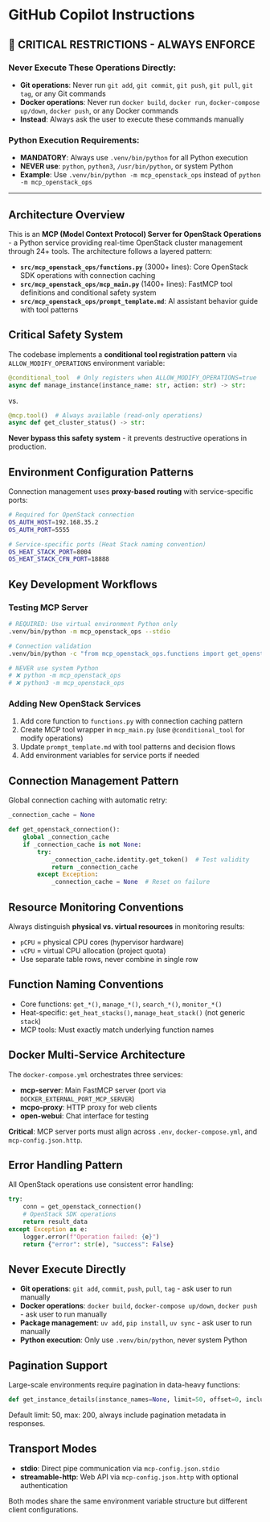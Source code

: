 # GitHub Copilot Instructions

## 🚫 CRITICAL RESTRICTIONS - ALWAYS ENFORCE

### **Never Execute These Operations Directly:**
- **Git operations**: Never run `git add`, `git commit`, `git push`, `git pull`, `git tag`, or any Git commands
- **Docker operations**: Never run `docker build`, `docker run`, `docker-compose up/down`, `docker push`, or any Docker commands
- **Instead**: Always ask the user to execute these commands manually

### **Python Execution Requirements:**
- **MANDATORY**: Always use `.venv/bin/python` for all Python execution
- **NEVER use**: `python`, `python3`, `/usr/bin/python`, or system Python
- **Example**: Use `.venv/bin/python -m mcp_openstack_ops` instead of `python -m mcp_openstack_ops`

---

## Architecture Overview
This is an **MCP (Model Context Protocol) Server for OpenStack Operations** - a Python service providing real-time OpenStack cluster management through 24+ tools. The architecture follows a layered pattern:

- **`src/mcp_openstack_ops/functions.py`** (3000+ lines): Core OpenStack SDK operations with connection caching
- **`src/mcp_openstack_ops/mcp_main.py`** (1400+ lines): FastMCP tool definitions and conditional safety system
- **`src/mcp_openstack_ops/prompt_template.md`**: AI assistant behavior guide with tool patterns

## Critical Safety System
The codebase implements a **conditional tool registration pattern** via `ALLOW_MODIFY_OPERATIONS` environment variable:

```python
@conditional_tool  # Only registers when ALLOW_MODIFY_OPERATIONS=true
async def manage_instance(instance_name: str, action: str) -> str:
```

vs.

```python
@mcp.tool()  # Always available (read-only operations)
async def get_cluster_status() -> str:
```

**Never bypass this safety system** - it prevents destructive operations in production.

## Environment Configuration Patterns
Connection management uses **proxy-based routing** with service-specific ports:

```bash
# Required for OpenStack connection
OS_AUTH_HOST=192.168.35.2
OS_AUTH_PORT=5555

# Service-specific ports (Heat Stack naming convention)
OS_HEAT_STACK_PORT=8004
OS_HEAT_STACK_CFN_PORT=18888
```

## Key Development Workflows

### Testing MCP Server
```bash
# REQUIRED: Use virtual environment Python only
.venv/bin/python -m mcp_openstack_ops --stdio

# Connection validation
.venv/bin/python -c "from mcp_openstack_ops.functions import get_openstack_connection; print('OK')"

# NEVER use system Python
# ❌ python -m mcp_openstack_ops
# ❌ python3 -m mcp_openstack_ops
```

### Adding New OpenStack Services
1. Add core function to `functions.py` with connection caching pattern
2. Create MCP tool wrapper in `mcp_main.py` (use `@conditional_tool` for modify operations)
3. Update `prompt_template.md` with tool patterns and decision flows
4. Add environment variables for service ports if needed

## Connection Management Pattern
Global connection caching with automatic retry:

```python
_connection_cache = None

def get_openstack_connection():
    global _connection_cache
    if _connection_cache is not None:
        try:
            _connection_cache.identity.get_token()  # Test validity
            return _connection_cache
        except Exception:
            _connection_cache = None  # Reset on failure
```

## Resource Monitoring Conventions
Always distinguish **physical vs. virtual resources** in monitoring results:
- `pCPU` = physical CPU cores (hypervisor hardware)
- `vCPU` = virtual CPU allocation (project quota)
- Use separate table rows, never combine in single row

## Function Naming Conventions
- Core functions: `get_*()`, `manage_*()`, `search_*()`, `monitor_*()`  
- Heat-specific: `get_heat_stacks()`, `manage_heat_stack()` (not generic `stack`)
- MCP tools: Must exactly match underlying function names

## Docker Multi-Service Architecture
The `docker-compose.yml` orchestrates three services:
- **mcp-server**: Main FastMCP server (port via `DOCKER_EXTERNAL_PORT_MCP_SERVER`)
- **mcpo-proxy**: HTTP proxy for web clients  
- **open-webui**: Chat interface for testing

**Critical**: MCP server ports must align across `.env`, `docker-compose.yml`, and `mcp-config.json.http`.

## Error Handling Pattern
All OpenStack operations use consistent error handling:

```python
try:
    conn = get_openstack_connection()
    # OpenStack SDK operations
    return result_data
except Exception as e:
    logger.error(f"Operation failed: {e}")
    return {"error": str(e), "success": False}
```

## Never Execute Directly
- **Git operations**: `git add`, `commit`, `push`, `pull`, `tag` - ask user to run manually
- **Docker operations**: `docker build`, `docker-compose up/down`, `docker push` - ask user to run manually  
- **Package management**: `uv add`, `pip install`, `uv sync` - ask user to run manually
- **Python execution**: Only use `.venv/bin/python`, never system Python

## Pagination Support
Large-scale environments require pagination in data-heavy functions:

```python
def get_instance_details(instance_names=None, limit=50, offset=0, include_all=False):
```

Default limit: 50, max: 200, always include pagination metadata in responses.

## Transport Modes
- **stdio**: Direct pipe communication via `mcp-config.json.stdio`
- **streamable-http**: Web API via `mcp-config.json.http` with optional authentication

Both modes share the same environment variable structure but different client configurations.
